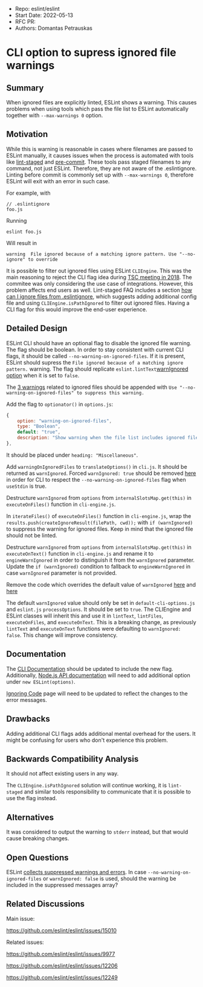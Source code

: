 - Repo: eslint/eslint
- Start Date: 2022-05-13
- RFC PR:
- Authors: Domantas Petrauskas

# CLI option to supress ignored file warnings

## Summary

<!-- One-paragraph explanation of the feature. -->

When ignored files are explicitly linted, ESLint shows a warning. This causes problems when using tools which pass the file list to ESLint automatically together with `--max-warnings 0` option.

## Motivation

<!-- Why are we doing this? What use cases does it support? What is the expected
outcome? -->

While this is warning is reasonable in cases where filenames are passed to ESLint manually, it causes issues when the process is automated with tools like [lint-staged](https://github.com/okonet/lint-staged) and [pre-commit](https://github.com/pre-commit/pre-commit). These tools pass staged filenames to any command, not just ESLint. Therefore, they are not aware of the .eslintignore. Linting before commit is commonly set up with `--max-warnings 0`, therefore ESLint will exit with an error in such case.

For example, with

```
// .eslintignore
foo.js
```

Running

```
eslint foo.js
```

Will result in

```
warning  File ignored because of a matching ignore pattern. Use "--no-ignore" to override
```

It is possible to filter out ignored files using ESLint `CLIEngine`. This was the main reasoning to reject the CLI flag idea during [TSC meeting in 2018](https://gitter.im/eslint/tsc-meetings/archives/2018/08/02). The commitee was only considering the use case of integrations. However, this problem affects end users as well. Lint-staged FAQ includes a section [how can I ignore files from .eslintignore](https://github.com/okonet/lint-staged#how-can-i-ignore-files-from-eslintignore), which suggests adding additional config file and using `CLIEngine.isPathIgnored` to filter out ignored files. Having a CLI flag for this would improve the end-user experience.

## Detailed Design

<!--
   This is the bulk of the RFC.

   Explain the design with enough detail that someone familiar with ESLint
   can implement it by reading this document. Please get into specifics
   of your approach, corner cases, and examples of how the change will be
   used. Be sure to define any new terms in this section.
-->

ESLint CLI should have an optional flag to disable the ignored file warning. The flag should be boolean. In order to stay consistent with current CLI flags, it should be called `--no-warning-on-ignored-files`. If it is present, ESLint should supress the `File ignored because of a matching ignore pattern.` warning. The flag should replicate `eslint.lintText`[warnIgnored option](https://eslint.org/docs/developer-guide/nodejs-api#-eslintlinttextcode-options) when it is set to `false`.

The [3 warnings](https://github.com/eslint/eslint/blob/f31216a90a6204ed1fd56547772376a10f5d3ebb/lib/cli-engine/cli-engine.js#L299-L305) related to ignored files should be appended with `Use "--no-warning-on-ignored-files" to suppress this warning.`

Add the flag to `optionator()` in `options.js`:

```js
{
    option: "warning-on-ignored-files",
    type: "Boolean",
    default: "true",
    description: "Show warning when the file list includes ignored files"
},
```

It should be placed under `heading: "Miscellaneous"`.

Add `warningOnIgnoredFiles` to `translateOptions()` in `cli.js`. It should be returned as `warnIgnored`. Forced `warnIgnored: true` should be removed [here](https://github.com/eslint/eslint/blob/f31216a90a6204ed1fd56547772376a10f5d3ebb/lib/cli.js#L298) in order for CLI to respect the `--no-warning-on-ignored-files` flag when `useStdin` is true.

Destructure `warnIgnored` from `options` from `internalSlotsMap.get(this)` in `executeOnFiles()` function in `cli-engine.js`.

In `iterateFiles()` of `executeOnFiles()` function in `cli-engine.js`, wrap the `results.push(createIgnoreResult(filePath, cwd));` with `if (warnIgnored)` to suppress the warning for ignored files. Keep in mind that the ignored file should not be linted.

Destructure `warnIgnored` from `options` from `internalSlotsMap.get(this)` in `executeOnText()` function in `cli-engine.js` and rename it to `engineWarnIgnored` in order to distinguish it from the `warnIgnored` parameter. Update the `if (warnIgnored)` condition to fallback to `engineWarnIgnored` in case `warnIgnored` parameter is not provided.

Remove the code which overrides the default value of `warnIgnored` [here](https://github.com/eslint/eslint/blob/f31216a90a6204ed1fd56547772376a10f5d3ebb/lib/cli.js#L298) and [here](https://github.com/eslint/eslint/blob/main/lib/eslint/eslint.js#L571)

The default `warnIgnored` value should only be set in `default-cli-options.js` and `eslint.js` `processOptions`. It should be set to `true`. The CLIEngine and ESLint classes will inherit this and use it in `lintText`, `lintFiles`, `executeOnFiles`, and `executeOnText`. This is a breaking change, as previously `lintText` and `executeOnText` functions were defaulting to `warnIgnored: false`. This change will improve consistency.

## Documentation

<!--
    How will this RFC be documented? Does it need a formal announcement
    on the ESLint blog to explain the motivation?
-->

The [CLI Documentation](https://eslint.org/docs/user-guide/command-line-interface) should be updated to include the new flag. Additionally, [Node.js API documentation](https://eslint.org/docs/developer-guide/nodejs-api#-new-eslintoptions) will need to add additional option under `new ESLint(options)`.

[Ignoring Code](https://eslint.org/docs/user-guide/configuring/ignoring-code) page will need to be updated to reflect the changes to the error messages.

## Drawbacks

<!--
    Why should we *not* do this? Consider why adding this into ESLint
    might not benefit the project or the community. Attempt to think
    about any opposing viewpoints that reviewers might bring up.

    Any change has potential downsides, including increased maintenance
    burden, incompatibility with other tools, breaking existing user
    experience, etc. Try to identify as many potential problems with
    implementing this RFC as possible.
-->

Adding additional CLI flags adds additional mental overhead for the users. It might be confusing for users who don't experience this problem.

## Backwards Compatibility Analysis

<!--
    How does this change affect existing ESLint users? Will any behavior
    change for them? If so, how are you going to minimize the disruption
    to existing users?
-->

It should not affect existing users in any way.

The `CLIEngine.isPathIgnored` solution will continue working, it is `lint-staged` and similar tools responsibility to communicate that it is possible to use the flag instead.

## Alternatives

<!--
    What other designs did you consider? Why did you decide against those?

    This section should also include prior art, such as whether similar
    projects have already implemented a similar feature.
-->

It was considered to output the warning to `stderr` instead, but that would cause breaking changes.

## Open Questions

<!--
    This section is optional, but is suggested for a first draft.

    What parts of this proposal are you unclear about? What do you
    need to know before you can finalize this RFC?

    List the questions that you'd like reviewers to focus on. When
    you've received the answers and updated the design to reflect them,
    you can remove this section.
-->

ESLint [collects suppressed warnings and errors](https://github.com/eslint/eslint/pull/15459). In case `--no-warning-on-ignored-files` or `warnIgnored: false` is used, should the warning be included in the suppressed messages array?

<!-- ## Help Needed -->

<!--
    This section is optional.

    Are you able to implement this RFC on your own? If not, what kind
    of help would you need from the team?
-->

<!-- ## Frequently Asked Questions -->

<!--
    This section is optional but suggested.

    Try to anticipate points of clarification that might be needed by
    the people reviewing this RFC. Include those questions and answers
    in this section.
-->

## Related Discussions

<!--
    This section is optional but suggested.

    If there is an issue, pull request, or other URL that provides useful
    context for this proposal, please include those links here.
-->

Main issue:

https://github.com/eslint/eslint/issues/15010

Related issues:

https://github.com/eslint/eslint/issues/9977

https://github.com/eslint/eslint/issues/12206

https://github.com/eslint/eslint/issues/12249

